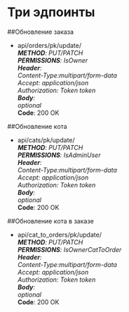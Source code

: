 <h1>Три эдпоинты</h1>

##Обновление заказа
<ul>
    <li>api/orders/pk/update/ <br>
    <em><b>METHOD</b>: PUT/PATCH </em> <br>
    <em><b>PERMISSIONS</b>: IsOwner</em> <br>
    <em><b>Header</b>: <br>
    Content-Type:multipart/form-data <br>
    Accept: application/json <br>
    Authorization: Token token</em><br>
    <em><b>Body</b>: <br>
    optional </em><br>
    <b>Code</b>: 200 OK
    </li>
</ul>

##Обновление кота
<ul>
    <li>api/cats/pk/update/ <br>
    <em><b>METHOD</b>: PUT/PATCH </em> <br>
    <em><b>PERMISSIONS</b>: IsAdminUser</em> <br>
    <em><b>Header</b>: <br>
    Content-Type:multipart/form-data <br>
    Accept: application/json <br>
    Authorization: Token token</em><br>
    <em><b>Body</b>: <br>
    optional </em><br>
    <b>Code</b>: 200 OK
    </li>
</ul>
##Обновление кота в заказе
<ul>
    <li>api/cat_to_orders/pk/update/ <br>
    <em><b>METHOD</b>: PUT/PATCH </em> <br>
    <em><b>PERMISSIONS</b>: IsOwnerCatToOrder</em> <br>
    <em><b>Header</b>: <br>
    Content-Type:multipart/form-data <br>
    Accept: application/json <br>
    Authorization: Token token</em><br>
    <em><b>Body</b>: <br>
    optional </em><br>
    <b>Code</b>: 200 OK
    </li>
</ul>